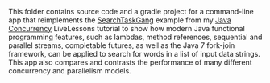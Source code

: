 This folder contains source code and a gradle project for a
command-line app that reimplements the
[SearchTaskGang](https://github.com/douglascraigschmidt/LiveLessons/tree/master/SearchTaskGang)
example from my [Java
Concurrency](http://www.dre.vanderbilt.edu/~schmidt/LiveLessons/CPiJava/)
LiveLessons tutorial to show how modern Java functional programming
features, such as lambdas, method references, sequential and parallel
streams, completable futures, as well as the Java 7 fork-join
framework, can be applied to search for words in a list of input data
strings. This app also compares and contrasts the performance of many
different concurrency and parallelism models.


